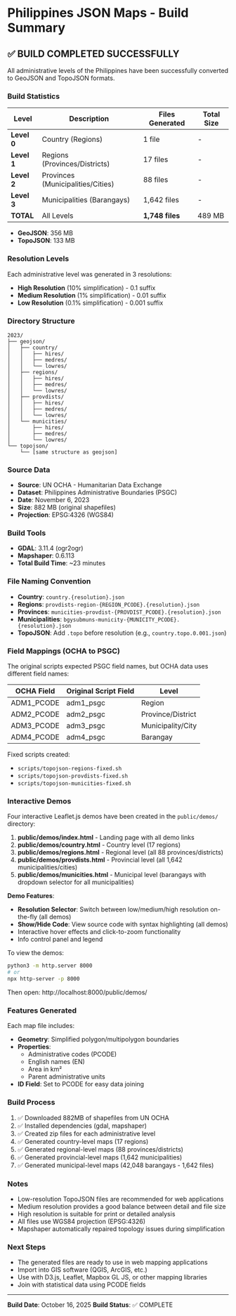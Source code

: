 # Philippines JSON Maps - Build Summary

## ✅ BUILD COMPLETED SUCCESSFULLY

All administrative levels of the Philippines have been successfully converted to GeoJSON and TopoJSON formats.

### Build Statistics

| Level | Description | Files Generated | Total Size |
|-------|-------------|----------------|------------|
| **Level 0** | Country (Regions) | 1 file | - |
| **Level 1** | Regions (Provinces/Districts) | 17 files | - |
| **Level 2** | Provinces (Municipalities/Cities) | 88 files | - |
| **Level 3** | Municipalities (Barangays) | 1,642 files | - |
| **TOTAL** | All Levels | **1,748 files** | 489 MB |

- **GeoJSON**: 356 MB
- **TopoJSON**: 133 MB

### Resolution Levels

Each administrative level was generated in 3 resolutions:
- **High Resolution** (10% simplification) - 0.1 suffix
- **Medium Resolution** (1% simplification) - 0.01 suffix
- **Low Resolution** (0.1% simplification) - 0.001 suffix

### Directory Structure

```
2023/
├── geojson/
│   ├── country/
│   │   ├── hires/
│   │   ├── medres/
│   │   └── lowres/
│   ├── regions/
│   │   ├── hires/
│   │   ├── medres/
│   │   └── lowres/
│   ├── provdists/
│   │   ├── hires/
│   │   ├── medres/
│   │   └── lowres/
│   └── municities/
│       ├── hires/
│       ├── medres/
│       └── lowres/
└── topojson/
    └── [same structure as geojson]
```

### Source Data

- **Source**: UN OCHA - Humanitarian Data Exchange
- **Dataset**: Philippines Administrative Boundaries (PSGC)
- **Date**: November 6, 2023
- **Size**: 882 MB (original shapefiles)
- **Projection**: EPSG:4326 (WGS84)

### Build Tools

- **GDAL**: 3.11.4 (ogr2ogr)
- **Mapshaper**: 0.6.113
- **Total Build Time**: ~23 minutes

### File Naming Convention

- **Country**: `country.{resolution}.json`
- **Regions**: `provdists-region-{REGION_PCODE}.{resolution}.json`
- **Provinces**: `municities-provdist-{PROVDIST_PCODE}.{resolution}.json`
- **Municipalities**: `bgysubmuns-municity-{MUNICITY_PCODE}.{resolution}.json`
- **TopoJSON**: Add `.topo` before resolution (e.g., `country.topo.0.001.json`)

### Field Mappings (OCHA to PSGC)

The original scripts expected PSGC field names, but OCHA data uses different field names:

| OCHA Field | Original Script Field | Level |
|------------|----------------------|-------|
| ADM1_PCODE | adm1_psgc | Region |
| ADM2_PCODE | adm2_psgc | Province/District |
| ADM3_PCODE | adm3_psgc | Municipality/City |
| ADM4_PCODE | adm4_psgc | Barangay |

Fixed scripts created:
- `scripts/topojson-regions-fixed.sh`
- `scripts/topojson-provdists-fixed.sh`
- `scripts/topojson-municities-fixed.sh`

### Interactive Demos

Four interactive Leaflet.js demos have been created in the `public/demos/` directory:

1. **public/demos/index.html** - Landing page with all demo links
2. **public/demos/country.html** - Country level (17 regions)
3. **public/demos/regions.html** - Regional level (all 88 provinces/districts)
4. **public/demos/provdists.html** - Provincial level (all 1,642 municipalities/cities)
5. **public/demos/municities.html** - Municipal level (barangays with dropdown selector for all municipalities)

**Demo Features**:
- **Resolution Selector**: Switch between low/medium/high resolution on-the-fly (all demos)
- **Show/Hide Code**: View source code with syntax highlighting (all demos)
- Interactive hover effects and click-to-zoom functionality
- Info control panel and legend

To view the demos:
```bash
python3 -m http.server 8000
# or
npx http-server -p 8000
```
Then open: http://localhost:8000/public/demos/

### Features Generated

Each map file includes:
- **Geometry**: Simplified polygon/multipolygon boundaries
- **Properties**:
  - Administrative codes (PCODE)
  - English names (EN)
  - Area in km²
  - Parent administrative units
- **ID Field**: Set to PCODE for easy data joining

### Build Process

1. ✅ Downloaded 882MB of shapefiles from UN OCHA
2. ✅ Installed dependencies (gdal, mapshaper)
3. ✅ Created zip files for each administrative level
4. ✅ Generated country-level maps (17 regions)
5. ✅ Generated regional-level maps (88 provinces/districts)
6. ✅ Generated provincial-level maps (1,642 municipalities)
7. ✅ Generated municipal-level maps (42,048 barangays - 1,642 files)

### Notes

- Low-resolution TopoJSON files are recommended for web applications
- Medium resolution provides a good balance between detail and file size
- High resolution is suitable for print or detailed analysis
- All files use WGS84 projection (EPSG:4326)
- Mapshaper automatically repaired topology issues during simplification

### Next Steps

- The generated files are ready to use in web mapping applications
- Import into GIS software (QGIS, ArcGIS, etc.)
- Use with D3.js, Leaflet, Mapbox GL JS, or other mapping libraries
- Join with statistical data using PCODE fields

---

**Build Date**: October 16, 2025
**Build Status**: ✅ COMPLETE
